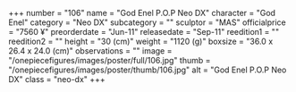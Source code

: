+++
number = "106"
name = "God Enel P.O.P Neo DX"
character = "God Enel"
category = "Neo DX"
subcategory = ""
sculptor = "MAS"
officialprice = "7560 ¥"
preorderdate = "Jun-11"
releasedate = "Sep-11"
reedition1 = ""
reedition2 = ""
height = "30 (cm)"
weight = "1120 (g)"
boxsize = "36.0 x 26.4 x 24.0 (cm)"
observations = ""
image = "/onepiecefigures/images/poster/full/106.jpg"
thumb = "/onepiecefigures/images/poster/thumb/106.jpg"
alt = "God Enel P.O.P Neo DX"
class = "neo-dx"
+++

